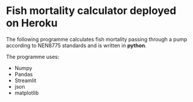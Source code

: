 # Fish mortality calculator deployed on Heroku

The following programme calculates fish mortality passing through a pump according to NEN8775 standards and is written in **python**.


The programme uses:

- Numpy
- Pandas
- Streamlit
- json
- matplotlib